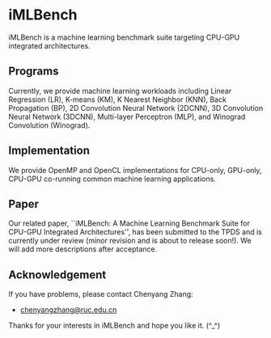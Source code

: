 # iMLBench
iMLBench is a machine learning benchmark suite targeting  CPU-GPU integrated architectures.

## Programs
Currently, we provide machine learning workloads including Linear Regression (LR), K-means (KM), K Nearest Neighbor (KNN), Back Propagation (BP), 2D Convolution Neural Network (2DCNN), 3D Convolution Neural Network (3DCNN), Multi-layer Perceptron (MLP), and Winograd Convolution (Winograd).

## Implementation
We provide OpenMP and OpenCL implementations for CPU-only, GPU-only, CPU-GPU co-running common machine learning applications.

## Paper
Our related paper, ``iMLBench: A Machine Learning Benchmark Suite for CPU-GPU Integrated Architectures'', has been submitted to the TPDS and is currently under review (minor revision and is about to release soon!). We will add more descriptions after acceptance.

## Acknowledgement
If you have problems, please contact Chenyang Zhang:

* [chenyangzhang@ruc.edu.cn](chenyangzhang@ruc.edu.cn)


Thanks for your interests in iMLBench and hope you like it. (^_^)
